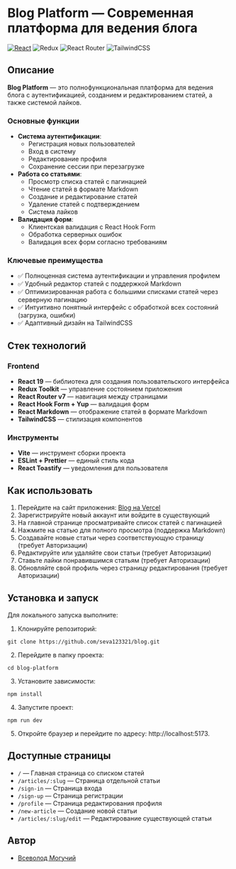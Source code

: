# Blog Platform — Современная платформа для ведения блога

[![React](https://img.shields.io/badge/react-%2320232a.svg?style=for-the-badge&logo=react&logoColor=%2361DAFB)](https://reactjs.org/)
![Redux](https://img.shields.io/badge/redux-%23593d88.svg?style=for-the-badge&logo=redux&logoColor=white)
![React Router](https://img.shields.io/badge/React_Router-CA4245?style=for-the-badge&logo=react-router&logoColor=white)
![TailwindCSS](https://img.shields.io/badge/tailwindcss-%2338B2AC.svg?style=for-the-badge&logo=tailwind-css&logoColor=white)

## Описание

**Blog Platform** — это полнофункциональная платформа для ведения блога с аутентификацией, созданием и редактированием статей, а также системой лайков.

### Основные функции

- **Система аутентификации**:
  - Регистрация новых пользователей
  - Вход в систему
  - Редактирование профиля
  - Сохранение сессии при перезагрузке
- **Работа со статьями**:
  - Просмотр списка статей с пагинацией
  - Чтение статей в формате Markdown
  - Создание и редактирование статей
  - Удаление статей с подтверждением
  - Система лайков
- **Валидация форм**:
  - Клиентская валидация с React Hook Form
  - Обработка серверных ошибок
  - Валидация всех форм согласно требованиям

### Ключевые преимущества

- ✅ Полноценная система аутентификации и управления профилем
- ✅ Удобный редактор статей с поддержкой Markdown
- ✅ Оптимизированная работа с большими списками статей через серверную пагинацию
- ✅ Интуитивно понятный интерфейс с обработкой всех состояний (загрузка, ошибки)
- ✅ Адаптивный дизайн на TailwindCSS

## Стек технологий

### Frontend

- **React 19** — библиотека для создания пользовательского интерфейса
- **Redux Toolkit** — управление состоянием приложения
- **React Router v7** — навигация между страницами
- **React Hook Form + Yup** — валидация форм
- **React Markdown** — отображение статей в формате Markdown
- **TailwindCSS** — стилизация компонентов

### Инструменты

- **Vite** — инструмент сборки проекта
- **ESLint + Prettier** — единый стиль кода
- **React Toastify** — уведомления для пользователя

## Как использовать

1. Перейдите на сайт приложения: [Blog на Vercel](https://aviasales-eight-steel.vercel.app/)
2. Зарегистрируйте новый аккаунт или войдите в существующий
3. На главной странице просматривайте список статей с пагинацией
4. Нажмите на статью для полного просмотра (поддержка Markdown)
5. Создавайте новые статьи через соответствующую страницу (требует Авторизации)
6. Редактируйте или удаляйте свои статьи (требует Авторизации)
7. Ставьте лайки понравившимся статьям (требует Авторизации)
8. Обновляйте свой профиль через страницу редактирования (требует Авторизации)

## Установка и запуск

Для локального запуска выполните:

1. Клонируйте репозиторий:

```
git clone https://github.com/seva123321/blog.git
```

2. Перейдите в папку проекта:

```
cd blog-platform
```

3. Установите зависимости:

```
npm install
```

4. Запустите проект:

```
npm run dev
```

5. Откройте браузер и перейдите по адресу: http://localhost:5173.

## Доступные страницы

- `/` — Главная страница со списком статей
- `/articles/:slug` — Страница отдельной статьи
- `/sign-in` — Страница входа
- `/sign-up` — Страница регистрации
- `/profile` — Страница редактирования профиля
- `/new-article` — Создание новой статьи
- `/articles/:slug/edit` — Редактирование существующей статьи

## Автор

- [Всеволод Могучий](https://github.com/seva123321)
